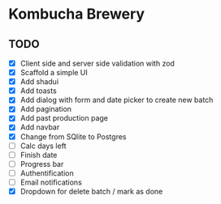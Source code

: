 # Kombucha Brewery

## TODO

-   [x] Client side and server side validation with zod
-   [x] Scaffold a simple UI
-   [x] Add shadui
-   [x] Add toasts
-   [x] Add dialog with form and date picker to create new batch
-   [x] Add pagination
-   [x] Add past production page
-   [x] Add navbar
-   [x] Change from SQlite to Postgres
-   [ ] Calc days left
-   [ ] Finish date
-   [ ] Progress bar
-   [ ] Authentification
-   [ ] Email notifications
-   [x] Dropdown for delete batch / mark as done
